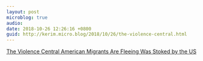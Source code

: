 ```yaml
---
layout: post
microblog: true
audio: 
date: 2018-10-26 12:26:16 +0800
guid: http://kerim.micro.blog/2018/10/26/the-violence-central.html
---
```

[The Violence Central American Migrants Are Fleeing Was Stoked by the US](https://www.vice.com/en_us/article/qvnyzq/central-america-atrocities-caused-immigration-crisis)
